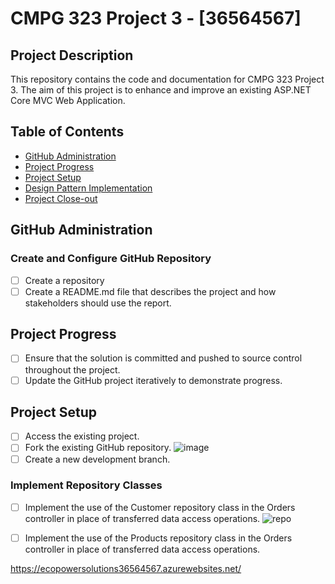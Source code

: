 # CMPG 323 Project 3 - [36564567]

## Project Description

This repository contains the code and documentation for CMPG 323 Project 3. 
The aim of this project is to enhance and improve an existing ASP.NET Core MVC Web Application.

## Table of Contents

- [GitHub Administration](#github-administration)
- [Project Progress](#project-progress)
- [Project Setup](#project-setup)
- [Design Pattern Implementation](#design-pattern-implementation)
- [Project Close-out](#project-close-out)

## GitHub Administration

### Create and Configure GitHub Repository

- [ ] Create a repository
- [ ] Create a README.md file that describes the project and how stakeholders should use the report.

## Project Progress

- [ ] Ensure that the solution is committed and pushed to source control throughout the project.
- [ ] Update the GitHub project iteratively to demonstrate progress.

## Project Setup

- [ ] Access the existing project.
- [ ] Fork the existing GitHub repository.
![image](https://github.com/peacetheboy/EcoPower_LogisticsP3/assets/90477030/54492c8c-7680-45c7-93c1-b053ebda5b27)
- [ ] Create a new development branch.
      
### Implement Repository Classes

- [ ] Implement the use of the Customer repository class in the Orders controller in place of transferred data access operations.
      ![repo](https://github.com/peacetheboy/EcoPower_LogisticsP3/assets/90477030/f2c81982-5d65-4583-a620-330821125ecd)

- [ ] Implement the use of the Products repository class in the Orders controller in place of transferred data access operations.




https://ecopowersolutions36564567.azurewebsites.net/
